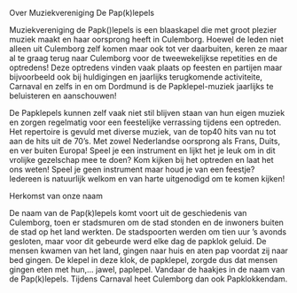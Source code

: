 Over Muziekvereniging De Pap(k)lepels

  Muziekvereniging de Papk()lepels is een blaaskapel die met groot plezier muziek maakt en haar oorsprong heeft in Culemborg. Hoewel de leden niet alleen uit   Culemborg zelf komen maar ook tot ver daarbuiten, keren ze maar al te graag terug naar Culemborg voor de tweewekelijkse repetities en de optredens! Deze optredens vinden vaak plaats op feesten en partijen maar bijvoorbeeld ook bij huldigingen en jaarlijks terugkomende activiteite, Carnaval en zelfs in en om Dordmund is de Papklepel-muziek jaarlijks te beluisteren en aanschouwen! 

  De Papklepels kunnen zelf vaak niet stil blijven staan van hun eigen muziek en zorgen regelmatig voor een feestelijke verrassing tijdens een optreden. Het repertoire is gevuld met diverse muziek, van de top40 hits van nu tot aan de hits uit de 70’s. Met zowel Nederlandse oorsprong als Frans, Duits, en ver buiten Europa! Speel je een instrument en lijkt het je leuk om in dit vrolijke gezelschap mee te doen? Kom kijken bij het optreden en laat het ons weten! Speel je geen instrument maar houd je van een feestje? Iedereen is natuurlijk welkom en van harte uitgenodigd om te komen kijken!



Herkomst van onze naam

  De naam van de Pap(k)lepels komt voort uit de geschiedenis van Culemborg, toen er stadsmuren om de stad stonden en de inwoners buiten de stad op het land werkten. De stadspoorten werden om tien uur ’s avonds gesloten, maar voor dit gebeurde werd elke dag de papklok geluid. De mensen kwamen van het land, gingen naar huis en aten pap voordat zij naar bed gingen. De klepel in deze klok, de papklepel, zorgde dus dat mensen gingen eten met hun,... jawel, paplepel. Vandaar de haakjes in de naam van de Pap(k)lepels. Tijdens Carnaval heet Culemborg dan ook Papklokkendam.



